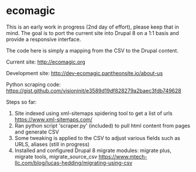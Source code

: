 # ecomagic

This is an early work in progress (2nd day of effort), please keep that in mind.  The goal is to port the current site into Drupal 8 on a 1:1 basis and provide a responsive interface.

The code here is simply a mapping from the CSV to the Drupal content.

Current site: http://ecomagic.org

Development site: http://dev-ecomagic.pantheonsite.io/about-us

Python scraping code: https://gist.github.com/visioninit/e3589d19df828279a2baec3fdb749628


Steps so far:

1. Site indexed using xml-sitemaps spidering tool to get a list of urls https://www.xml-sitemaps.com/
2. Ran python script 'scraper.py' (included) to pull html content from pages and generate CSV
3. Some tweaking is applied to the CSV to adjust various fields such as URLS, aliases (still in progress)
4. Installed and configured Drupal 8 migrate modules: migrate plus, migrate tools, migrate_source_csv https://www.mtech-llc.com/blog/lucas-hedding/migrating-using-csv

